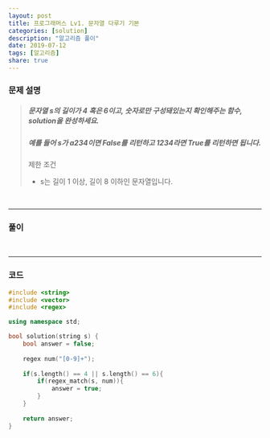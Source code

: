 ```yaml
---
layout: post
title: 프로그래머스 Lv1. 문자열 다루기 기본
categories: [solution]
description: "알고리즘 풀이"
date: 2019-07-12
tags: [알고리즘]
share: true
---
```


### 문제 설명
> ##### 문자열 s의 길이가 4 혹은 6이고, 숫자로만 구성돼있는지 확인해주는 함수, solution을 완성하세요. 
> ##### 예를 들어 s가 a234이면 False를 리턴하고 1234라면 True를 리턴하면 됩니다.
> 
> 제한 조건
> * s는 길이 1 이상, 길이 8 이하인 문자열입니다.

<br>

- - -

### 풀이

<br>

- - -

### 코드
```cpp
#include <string>
#include <vector>
#include <regex>

using namespace std;

bool solution(string s) {
    bool answer = false;
    
    regex num("[0-9]+");
    
    if(s.length() == 4 || s.length() == 6){
        if(regex_match(s, num)){
            answer = true;
        }
    }
       
    return answer;
}
```
